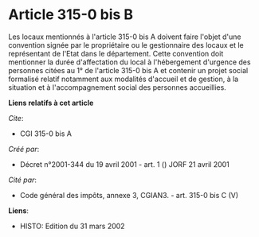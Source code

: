 # Article 315-0 bis B

Les locaux mentionnés à l'article 315-0 bis A doivent faire l'objet d'une convention signée par le propriétaire ou le
gestionnaire des locaux et le représentant de l'Etat dans le département. Cette convention doit mentionner la durée
d'affectation du local à l'hébergement d'urgence des personnes citées au 1° de l'article 315-0 bis A et contenir un projet
social formalisé relatif notamment aux modalités d'accueil et de gestion, à la situation et à l'accompagnement social des
personnes accueillies.

**Liens relatifs à cet article**

_Cite_:

  - CGI 315-0 bis A

_Créé par_:

  - Décret n°2001-344 du 19 avril 2001 - art. 1 () JORF 21 avril 2001

_Cité par_:

  - Code général des impôts, annexe 3, CGIAN3. - art. 315-0 bis C (V)

**Liens**:

  - HISTO: Edition du 31 mars 2002
